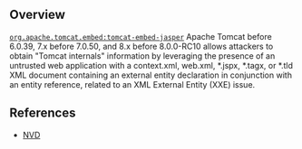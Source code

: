 ## Overview
[`org.apache.tomcat.embed:tomcat-embed-jasper`](http://search.maven.org/#search%7Cga%7C1%7Ca%3A%22tomcat-embed-jasper%22)
Apache Tomcat before 6.0.39, 7.x before 7.0.50, and 8.x before 8.0.0-RC10 allows attackers to obtain "Tomcat internals" information by leveraging the presence of an untrusted web application with a context.xml, web.xml, \*.jspx, \*.tagx, or \*.tld XML document containing an external entity declaration in conjunction with an entity reference, related to an XML External Entity (XXE) issue.

## References
- [NVD](https://web.nvd.nist.gov/view/vuln/detail?vulnId=CVE-2013-4590)

